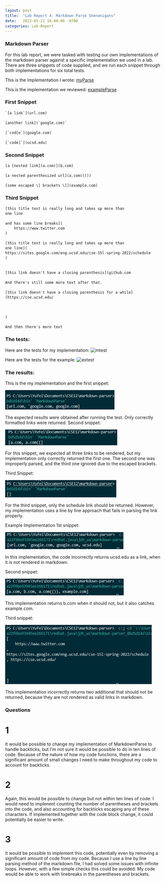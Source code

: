 ```yaml
---
layout: post
title:  "Lab Report 4: Markdown Parse Shenanigans"
date:   2022-05-21 16:00:00 -0700
categories: Lab-Report 
---
```


### Markdown Parser

For this lab report, we were tasked with testing our own implementations of the markdown parser against a specific implementation we used in a lab. There are three snippets of code supplied, and we run each snippet through both implementations for six total tests.

This is the implementation I wrote: [myParse](https://github.com/nqrwhal/markdown-parser)

This is the implementation we reviewed: [exampleParse](https://github.com/canitry/markdown-parser)


### First Snippet
``` 
`[a link`](url.com)

[another link](`google.com)`

[`cod[e`](google.com)

[`code]`](ucsd.edu) 
```

### Second Snippet

```
[a [nested link](a.com)](b.com)

[a nested parenthesized url](a.com(()))

[some escaped \[ brackets \]](example.com)
```

### Third Snippet
```
[this title text is really long and takes up more than 
one line

and has some line breaks](
    https://www.twitter.com
)

[this title text is really long and takes up more than 
one line](
https://sites.google.com/eng.ucsd.edu/cse-15l-spring-2022/schedule
)


[this link doesn't have a closing parenthesis](github.com

And there's still some more text after that.

[this link doesn't have a closing parenthesis for a while](https://cse.ucsd.edu/



)

And then there's more text
```

### The tests:
Here are the tests for my implementation:
![mtest]()


Here are the tests for the example:
![extest]()


### The results:
This is the my implementation and the first snippet:

![mine1](https://github.com/nqrwhal/nqrwhal.github.io/blob/master/imgs/mine1.jpg?raw=true)

The expected results were obtained after running the test. Only correctly formatted links were returned.
Second snippet:

![mine2](https://github.com/nqrwhal/nqrwhal.github.io/blob/master/imgs/mine2.jpg?raw=true)

For this snippet, we expected all three links to be rendered, but my implementation only correctly returned the first one. The second one was improperly parsed, and the third one ignored due to the escaped brackets.

Third Snippet:

![mine3](https://github.com/nqrwhal/nqrwhal.github.io/blob/master/imgs/mine3.jpg?raw=true)

For the third snippet, only the schedule link should be returned. However, my implementation uses a line by line approach that fails in parsing the link properly.

Example Implementation 1st snippet: 

![ex1](https://github.com/nqrwhal/nqrwhal.github.io/blob/master/imgs/ex1.jpg?raw=true)

In this implementation, the code incorrectly returns ucsd.edu as a link, when it is not rendered in markdown.


Second snippet:

![ex2](https://github.com/nqrwhal/nqrwhal.github.io/blob/master/imgs/ex2.jpg?raw=true)

This implementation returns b.com when it should not, but it also catches example.com. 


Third snippet:

![ex3](https://github.com/nqrwhal/nqrwhal.github.io/blob/master/imgs/ex3.jpg?raw=true)

This implementation incorrectly returns two additional that should not be returned, because they are not rendered as valid links in markdown.

### Questions

# 1

It would be possible to change my implementation of MarkdownParse to handle backticks, but I'm not sure it would be possible to do in ten lines of code. Because of the nature of how my code functions, there are a significant amount of small changes I need to make throughout my code to account for backticks.

# 2

Again, this would be possible to change but not within ten lines of code. I would need to implenent counting the number of parentheses and brackets into the code, and also accounting for backticks escaping any of these characters. If implemented together with the code block change, it could potentially be easier to write.

# 3

It would be possible to implement this code, potentially even by removing a significant amount of code from my code. Because I use a line by line parsing method of the markdown file, I had solved some issues with infinite loops. However, with a few simple checks this could be avoided. My code would be able to work with linebreaks in the parentheses and brackets.